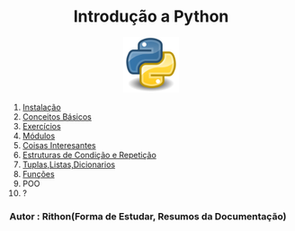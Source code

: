 <h1 align=center>Introdução a Python</h1>

<p align=center>
    <img src="./img/python.png" width = 100px>
</p>

1. [Instalação](/Docs/1.Instalacao.md)
2. [Conceitos Básicos](/Docs/2.Conceitos.md)
3. [Exercícios](/Docs/3.Exercicios.md)
4. [Módulos](/Docs/4.modulos.md)
5. [Coisas Interesantes](/Docs/5.Coisas_Interesantes.md)
6. [Estruturas de Condição e Repetição](/Docs/6.Estruturas.md)
7. [Tuplas,Listas,Dicionarios](/Docs/7.TLD.md)
8. [Funções](/Docs/8.funcoes.md)
9. POO
10. ?
 
### Autor : Rithon(Forma de Estudar, Resumos da Documentação)
